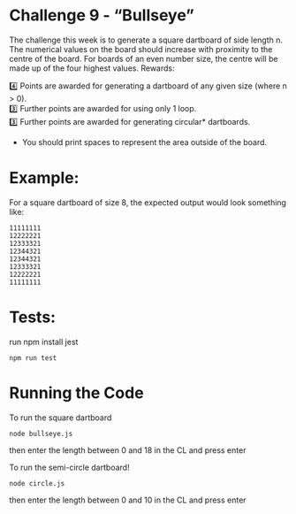 # Challenge 9 - “Bullseye”
The challenge this week is to generate a square dartboard of side length n. The numerical values on the board should increase with proximity to the centre of the board. For boards of an even number size, the centre will be made up of the four highest values.
Rewards:<br>

:four:  Points are awarded for generating a dartboard of any given size (where n > 0).<br>
:three:  Further points are awarded for using only 1 loop.<br>
:three:  Further points are awarded for generating circular* dartboards.<br>

* You should print spaces to represent the area outside of the board.
# Example:
For a square dartboard of size 8, the expected output would look something like:
```
11111111
12222221
12333321
12344321
12344321
12333321
12222221
11111111
```

# Tests:
run npm install jest
```
npm run test
```

# Running the Code
To run the square dartboard 
```
node bullseye.js
```
then enter the length between 0 and 18 in the CL and press enter

To run the semi-circle dartboard!
```
node circle.js
```
then enter the length between 0 and 10 in the CL and press enter
